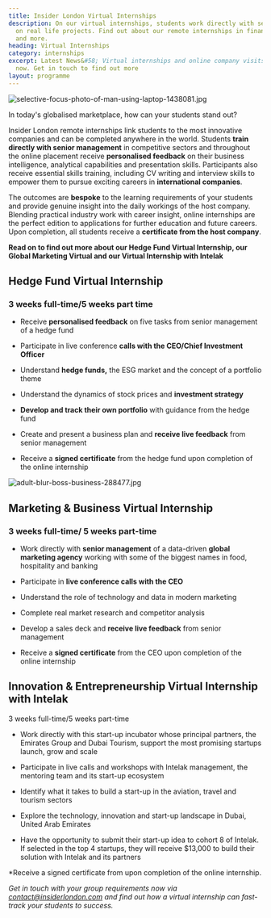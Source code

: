 ```yaml
---
title: Insider London Virtual Internships
description: On our virtual internships, students work directly with senior managers
  on real life projects. Find out about our remote internships in finance, IT, marketing
  and more.
heading: Virtual Internships
category: internships
excerpt: Latest News&#58; Virtual internships and online company visits available
  now. Get in touch to find out more
layout: programme
---
```


![selective-focus-photo-of-man-using-laptop-1438081.jpg](/uploads/selective-focus-photo-of-man-using-laptop-1438081.jpg)

In today's globalised marketplace, how can your students stand out?

Insider London remote internships link students to the most innovative companies and can be completed anywhere in the world. Students **train directly with senior management** in competitive sectors and throughout the online placement receive **personalised feedback** on their business intelligence, analytical capabilities and presentation skills. Participants also receive essential skills training, including CV writing and interview skills to empower them to pursue exciting careers in **international companies**.

The outcomes are **bespoke** to the learning requirements of your students and provide genuine insight into the daily workings of the host company. Blending practical industry work with career insight, online internships are the perfect edition to applications for further education and future careers.  Upon completion, all students receive a **certificate from the host company**.

**Read on to find out more about our Hedge Fund Virtual Internship, our Global Marketing Virtual and our Virtual Internship with Intelak**




## Hedge Fund Virtual Internship 
### 3 weeks full-time/5 weeks part time

* Receive **personalised feedback** on five tasks from senior management of a hedge fund

* Participate in live conference **calls with the CEO/Chief Investment Officer**

* Understand **hedge funds,** the ESG market and the concept of a portfolio theme

* Understand the dynamics of stock prices and **investment strategy**

* **Develop and track their own portfolio** with guidance from the hedge fund

* Create and present a business plan and **receive live feedback** from senior management

* Receive a **signed certificate** from the hedge fund upon completion of the online internship


![adult-blur-boss-business-288477.jpg](/uploads/adult-blur-boss-business-288477.jpg)


## Marketing & Business Virtual Internship
### 3 weeks full-time/ 5 weeks part-time

* Work directly with **senior management** of a data-driven **global marketing agency** working with some of the biggest names in food, hospitality and banking

* Participate in **live conference calls with the CEO**

* Understand the role of technology and data in modern marketing

* Complete real market research and competitor analysis

* Develop a sales deck and **receive live feedback** from senior management

* Receive a **signed certificate** from the CEO upon completion of the online internship


## Innovation & Entrepreneurship Virtual Internship with Intelak
3 weeks full-time/5 weeks part-time

* Work directly with this start-up incubator whose principal partners, the Emirates Group and Dubai Tourism, support the most promising startups launch, grow and scale

* Participate in live calls and workshops with Intelak management, the mentoring team and its start-up ecosystem

* Identify what it takes to build a start-up in the aviation, travel and tourism sectors

* Explore the technology, innovation and start-up landscape in Dubai, United Arab Emirates

* Have the opportunity to submit their start-up idea to cohort 8 of Intelak. If selected in the top 4 startups, they will receive $13,000 to build their solution with Intelak and its partners

*Receive a signed certificate from upon completion of the online internship.

*Get in touch with your group requirements now via [contact@insiderlondon.com](mailto:contact@insiderlondon.com) and find out how a virtual internship can fast-track your students to success.*
